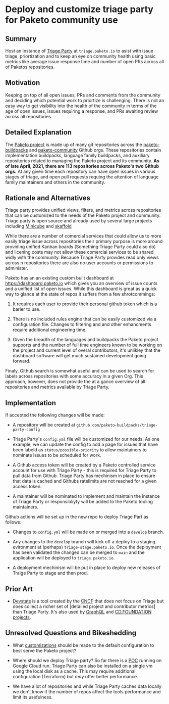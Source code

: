 # Deploy and customize triage party for Paketo community use

## Summary

Host an instance of [Triage Party](https://github.com/google/triage-party) at `triage.paketo.io` to asist with issue triage, priortization and to keep an eye on community health using basic metrics like average issue response time and number of open PRs across all of Paketos repositories.

## Motivation

Keeping on top of all open issues, PRs and comments from the community and deciding which potential work to priortize is challenging. There is not an easy way to get visibility into the health of the community in terms of the age of open issues, issues requiring a response, and PRs awaiting review across all repositories.

## Detailed Explanation

The [Paketo project](https://paketo.io) is made up of many git repositories across the [paketo-buildpacks](https://github.com/paketo-buildpacks) and [paketo-community](https://github.com/paketo-community) Github orgs. These repositories contain implementation buildpacks, language family buildpacks, and auxiliary repositories related to managing the Paketo project and its community. **As of late April, 2021, there are 113 repositories across Paketo's two Github orgs.** At any given time each repository can have open issues in various stages of triage, and open pull requests requing the attention of language family maintainers and others in the community.

## Rationale and Alternatives

Triage party provides unified views, filters, and metrics across repositories that can be customized to the needs of the Paketo project and community. Triage party is open source and already used by several large projects including [Minicube](http://tinyurl.com/mk-tparty) and [skaffold](http://tinyurl.com/skaffold-tparty)

While there are a number of comercial services that could allow us to more easily triage issue across repositories their primary purpose is more around providing unified Kanban boards (Something Triage Party could also do) and licening costs may not allow these comercial services to be shared widly with the community. Because Triage Party provides read only views across n repositories there are also no user accounts or permissions to administer.

Paketo has an an existing custom built dashboard at https://dashboard.paketo.io which gives you an overview of issue counts and a unified list of open issues. While this dashboard is great as a quick way to glance at the state of repos it suffers from a few shrotcommings:

 1. It requires each user to provide their personal github token which is a barier to use.

 1. There is no included rules engine that can be easily customized via a configuration file. Changes to filtering and and other enhancments require additional engineering time.

 1. Given the breadth of the languages and buildpacks the Paketo project supports and the number of full time engineers known to be working on the project and current level of overal contributors, it's unlikley that the dashboard software will get much sustained development going forward.

Finaly, Github search is somewhat useful and can be used to search for labels across repositories with some accuracy in a given Org. This approach, however, does not provide the at a gance overview of all repositories and metrics available by Triage Party.

## Implementation

If accepted the following changes will be made:

* A repository will be created at `github.com/paketo-buildpacks/triage-party-config`

* Triage Party's `config.yml` file will be customized for our needs. As one example, we can update the config to add a page for issues that have been labeld as `status/possible-priority` to allow maintainers to nominate issues to be scheduled for work.

* A Github access token will be created by a Paketo controlled service account for use with Triage Party - this is required for Triage Party to pull data from Github. Triage Party has mechinism in place to ensure that data is cached and Githubs ratelimits are not reached for a given access token.

* A maintainer will be nominated to implement and maintain the instance of Triage Party or responsibliyty will be added to the Paketo tooling maintainers.

Github actions will be set up in the new repo to deploy Triage Part as follows: 

* Changes to `config.yml` will be made on or merged into a `develop` branch. 

* Any changes to the `develop` branch will kick off a deploy to a staging evironment at (perhaps) `triage-stage.paketo.io`. Once the deployment has been validated the changed can be merged to `main` and the application will be deployed to `triage.paketo.io`.

* A deployment mechinism will be put in place to deploy new releases of Traige Party to stage and then prod.

## Prior Art

* [Devstats](https://github.com/cncf/devstats) is a tool created by the [CNCF](https://www.cncf.io) that does not focus on Triage but does collect a richer set of [detailed project and contributor metrics] than Triage Party. It's also used by [GraphQL](https://devstats.graphql.org/) and [CD.FOUNDATION projects](https://devstats.cd.foundation).

## Unresolved Questions and Bikeshedding

* What [customizations](https://github.com/google/triage-party/blob/master/docs/config.md) should be made to the default configuration to best serve the Paketo project?

* Where should we deploy Triage party? So far there is a [POC](https://triage-party-2-kpyaivtu7a-uc.a.run.app/s/daily) running on Google Cloud run. Triage Party can also be installed on a single vm using the local disk as a cache. This may require additional configuration (Terraform) but *may* offer better performance.

* We have a lot of repositories and while Triage Party caches data locally we don't know if the number of repos affect the tools performance and limit its usefulness.